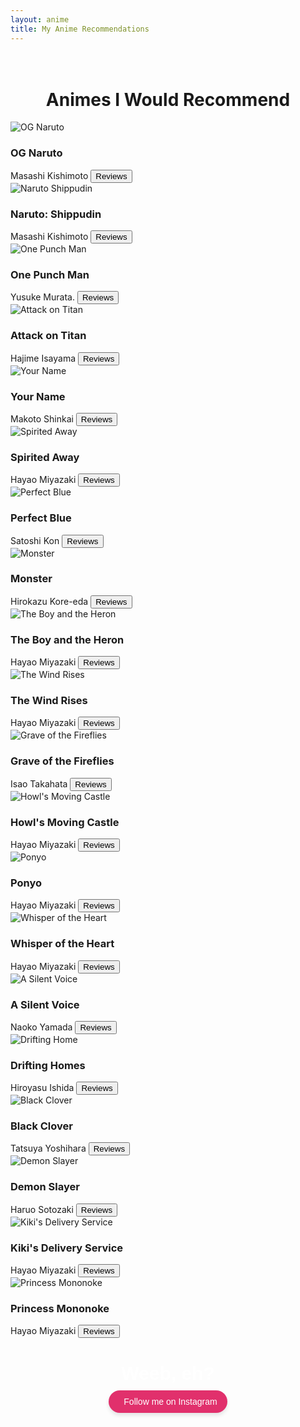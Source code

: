 ```yaml
---
layout: anime
title: My Anime Recommendations
---
```

<head>
	<link rel="stylesheet" type="text/css" href="css/anime_style.css" />
	<link rel="stylesheet" type="text/css" href="css/anime_component.css" />
		<!-- Modernizr is used for flexbox fallback -->
	<script src="anime/js/modernizr.custom.js"></script>

</head>
<div class="view">
	<div class="my__suggestion"><center><h1><br>Animes I Would Recommend</h1></center><div>
		<section class="grid">
			<div class="product">
				<div class="product__info">
					<img class="product__image" src="images/anime_watched/naruto_og.jpg" alt="OG Naruto" />
					<h3 class="product__title">OG Naruto</h3>
					<span class="product__author highlight">Masashi Kishimoto</span>
					<button class="action action--button" onclick="window.open('https://www.google.com/search?q=naruto+reviews')"><i class="fa fa-comments"></i><span class="action__text">Reviews</span></button>
				</div>
			</div>
			<div class="product">
				<div class="product__info">
					<img class="product__image" src="images/anime_watched/naruto_shipudin.jpg" alt="Naruto Shippudin" />
					<h3 class="product__title">Naruto: Shippudin</h3>
					<span class="product__author highlight">Masashi Kishimoto</span>
					<button class="action action--button" onclick="window.open('https://www.google.com/search?q=naruto+shippudin+reviews')"><i class="fa fa-comments"></i><span class="action__text">Reviews</span></button>
				</div>
			</div>
			<div class="product">
				<div class="product__info">
					<img class="product__image" src="images/anime_watched/onepunch.jpeg" alt="One Punch Man" />
					<h3 class="product__title">One Punch Man</h3>
					<span class="product__author highlight">Yusuke Murata.</span>
					<button class="action action--button" onclick="window.open('https://www.google.com/search?q=one+punch+man+reviews')"><i class="fa fa-comments"></i><span class="action__text">Reviews</span></button>
				</div>
			</div>
			<div class="product">
				<div class="product__info">
					<img class="product__image" src="images/anime_watched/aot.jpg" alt="Attack on Titan" />
					<h3 class="product__title">Attack on Titan</h3>
					<span class="product__author highlight">Hajime Isayama</span>
					<button class="action action--button" onclick="window.open('https://www.google.com/search?q=Attack+on+titan+book')"><i class="fa fa-comments"></i><span class="action__text">Reviews</span></button>
				</div>
			</div>
			<div class="product">
				<div class="product__info">
					<img class="product__image" src="images/anime_watched/ur_name.jpeg" alt="Your Name" />
					<h3 class="product__title">Your Name</h3>
					<span class="product__author highlight">Makoto Shinkai</span>
					<button class="action action--button" onclick="window.open('https://www.google.com/search?q=your+name+reviews')"><i class="fa fa-comments"></i><span class="action__text">Reviews</span></button>
				</div>
			</div>
			<div class="product">
				<div class="product__info">
					<img class="product__image" src="images/anime_watched/spirited_away.jpeg" alt="Spirited Away" />
					<h3 class="product__title">Spirited Away</h3>
					<span class="product__author highlight">Hayao Miyazaki</span>
					<button class="action action--button" onclick="window.open('https://www.google.com/search?q=sprited+away+review')"><i class="fa fa-comments"></i><span class="action__text">Reviews</span></button>
				</div>
			</div>		
			<div class="product">
				<div class="product__info">
					<img class="product__image" src="images/anime_watched/perfect_blue.jpeg" alt="Perfect Blue" />
					<h3 class="product__title">Perfect Blue</h3>
					<span class="product__author highlight">Satoshi Kon</span>
					<button class="action action--button" onclick="window.open('https://www.google.com/search?q=perfect+blue+reviews')"><i class="fa fa-comments"></i><span class="action__text">Reviews</span></button>
				</div>
			</div>
			<div class="product">
				<div class="product__info">
					<img class="product__image" src="images/anime_watched/Monster.jpeg" alt="Monster" />
					<h3 class="product__title">Monster</h3>
					<span class="product__author highlight">Hirokazu Kore-eda</span>
					<button class="action action--button" onclick="window.open('https://www.google.com/search?q=monster+anime+review')"><i class="fa fa-comments"></i><span class="action__text">Reviews</span></button>
				</div>
			</div>
			<div class="product">
				<div class="product__info">
					<img class="product__image" src="images/anime_watched/boy_and_heron.jpeg" alt="The Boy and the Heron" />
					<h3 class="product__title">The Boy and the Heron</h3>
					<span class="product__author highlight">Hayao Miyazaki</span>
					<button class="action action--button" onclick="window.open('https://www.google.com/search?q=The+Boy+and+the+Heron+review')"><i class="fa fa-comments"></i><span class="action__text">Reviews</span></button>
				</div>
			</div>
			<div class="product">
				<div class="product__info">
					<img class="product__image" src="images/anime_watched/wind_rises.jpeg" alt="The Wind Rises" />
					<h3 class="product__title">The Wind Rises</h3>
					<span class="product__author highlight">Hayao Miyazaki</span>
					<button class="action action--button" onclick="window.open('https://www.google.com/search?q=The+Wind+Rises+review')"><i class="fa fa-comments"></i><span class="action__text">Reviews</span></button>
				</div>
			</div>
			<div class="product">
				<div class="product__info">
					<img class="product__image" src="images/anime_watched/grave_of_the_fireflies.jpeg" alt="Grave of the Fireflies" />
					<h3 class="product__title">Grave of the Fireflies</h3>
					<span class="product__author highlight">Isao Takahata</span>
					<button class="action action--button" onclick="window.open('https://www.google.com/search?q=Grave+of+the+Fireflies+review')"><i class="fa fa-comments"></i><span class="action__text">Reviews</span></button>
				</div>
			</div>
			<div class="product">
				<div class="product__info">
					<img class="product__image" src="images/anime_watched/moving_castle.jpeg" alt="Howl's Moving Castle" />
					<h3 class="product__title">Howl's Moving Castle</h3>
					<span class="product__author highlight">Hayao Miyazaki</span>
					<button class="action action--button" onclick="window.open('https://www.google.com/search?q=Howl's+Moving+Castle+review')"><i class="fa fa-comments"></i><span class="action__text">Reviews</span></button>
				</div>
			</div>
			<div class="product">
				<div class="product__info">
					<img class="product__image" src="images/anime_watched/ponyo.jpeg" alt="Ponyo" />
					<h3 class="product__title">Ponyo</h3>
					<span class="product__author highlight">Hayao Miyazaki</span>
					<button class="action action--button" onclick="window.open('https://www.google.com/search?q=ponyoy+review')"><i class="fa fa-comments"></i><span class="action__text">Reviews</span></button>
				</div>
			</div>
			<div class="product">
				<div class="product__info">
					<img class="product__image" src="images/anime_watched/whisper_of_the_heart.jpg" alt="Whisper of the Heart" />
					<h3 class="product__title">Whisper of the Heart</h3>
					<span class="product__author highlight">Hayao Miyazaki</span>
					<button class="action action--button" onclick="window.open('https://www.google.com/search?q=whisper+of+the+heart+review')"><i class="fa fa-comments"></i><span class="action__text">Reviews</span></button>
				</div>
			</div>
			<div class="product">
				<div class="product__info">
					<img class="product__image" src="images/anime_watched/silentvoice.jpeg" alt="A Silent Voice" />
					<h3 class="product__title">A Silent Voice</h3>
					<span class="product__author highlight">Naoko Yamada</span>
					<button class="action action--button" onclick="window.open('https://www.google.com/search?q=A+Silent+Voice+review')"><i class="fa fa-comments"></i><span class="action__text">Reviews</span></button>
				</div>
			</div>
			<div class="product">
				<div class="product__info">
					<img class="product__image" src="images/anime_watched/dh.jpeg" alt="Drifting Home" />
					<h3 class="product__title">Drifting Homes</h3>
					<span class="product__author highlight">Hiroyasu Ishida</span>
					<button class="action action--button" onclick="window.open('https://www.google.com/search?q=drifting+home+reviews')"><i class="fa fa-comments"></i><span class="action__text">Reviews</span></button>
				</div>
			</div>
			<div class="product">
				<div class="product__info">
					<img class="product__image" src="images/anime_watched/Black_Clover.jpg" alt="Black Clover" />
					<h3 class="product__title">Black Clover</h3>
					<span class="product__author highlight">Tatsuya Yoshihara</span>
					<button class="action action--button" onclick="window.open('https://www.google.com/search?q=black+clover+review')"><i class="fa fa-comments"></i><span class="action__text">Reviews</span></button>
				</div>
			</div>
			<div class="product">
				<div class="product__info">
					<img class="product__image" src="images/anime_watched/demon_slayer.png" alt="Demon Slayer" />
					<h3 class="product__title">Demon Slayer</h3>
					<span class="product__author highlight">Haruo Sotozaki</span>
					<button class="action action--button" onclick="window.open('https://www.google.com/search?q=demon+slayer+review')"><i class="fa fa-comments"></i><span class="action__text">Reviews</span></button>
				</div>
			</div>
			<div class="product">
				<div class="product__info">
					<img class="product__image" src="images/anime_watched/kiki.jpeg" alt="Kiki's Delivery Service" />
					<h3 class="product__title">Kiki's Delivery Service</h3>
					<span class="product__author highlight">Hayao Miyazaki</span>
					<button class="action action--button" onclick="window.open('https://www.google.com/search?q=kiki's+delivery+service+review')"><i class="fa fa-comments"></i><span class="action__text">Reviews</span></button>
				</div>
			</div>		
			<div class="product">
				<div class="product__info">
					<img class="product__image" src="images/anime_watched/Princess_mononoke.jpeg" alt="Princess Mononoke" />
					<h3 class="product__title">Princess Mononoke</h3>
					<span class="product__author highlight">Hayao Miyazaki</span>
					<button class="action action--button" onclick="window.open('https://www.google.com/search?q=Princess+Mononoke+review')"><i class="fa fa-comments"></i><span class="action__text">Reviews</span></button>
				</div>
			</div>		
		</section>
		<!-- Centered Instagram Follow Button with 'Weeb, eh?' -->
<div style="text-align: center; margin-top: 40px;">
  <p style="font-family: Arial, sans-serif; font-size: 30px; font-weight: bold; color: white; margin-bottom: 10px;">
    Weeb, eh?
  </p>
  <a
    href="https://www.instagram.com/___harshit__007___?utm_source=qr&igsh=b3FnYnplOHB0YXo2"
    target="_blank"
    rel="noopener noreferrer"
    style="
      display: inline-flex;
      align-items: center;
      background-color: #e1306c;
      color: white;
      padding: 10px 16px;
      border-radius: 30px;
      font-family: Arial, sans-serif;
      font-size: 14px;
      text-decoration: none;
      box-shadow: 0 4px 6px rgba(0, 0, 0, 0.1);
      transition: background-color 0.3s ease;
    "
    onmouseover="this.style.backgroundColor='#c5285d';"
    onmouseout="this.style.backgroundColor='#e1306c';"
  >
    <i class="fab fa-instagram" style="margin-right: 8px; font-size: 16px;"></i>
    Follow me on Instagram
  </a>
</div>

</div>
</div>
